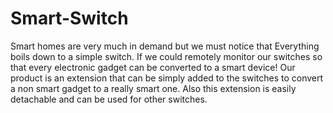 # Smart-Switch
Smart homes are very much in demand but we must notice that Everything boils down to a simple switch.
If we could remotely monitor our switches so that every electronic gadget can be converted to a smart device!
Our product is an extension that can be simply added to the switches to convert a non smart gadget to a really smart one.
Also this extension is easily detachable and can be used for other switches.
